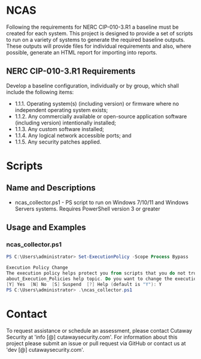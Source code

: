 # NCAS

Following the requirements for NERC CIP-010-3.R1 a baseline must be created for each system. This project is designed to provide a set of scripts to run on a variety of systems to generate the required baseline outputs. These outputs will provide files for individual requirements and also, where possible, generate an HTML report for importing into reports.

## NERC CIP-010-3.R1 Requirements 

Develop a baseline configuration, individually or by group, which shall include the following items:

* 1.1.1. Operating system(s) (including version) or firmware where no independent operating system exists;
* 1.1.2. Any commercially available or open-source application software (including version) intentionally installed;
* 1.1.3. Any custom software installed;
* 1.1.4. Any logical network accessible ports; and
* 1.1.5. Any security patches applied.

# Scripts

## Name and Descriptions

* ncas_collector.ps1 - PS script to run on Windows 7/10/11 and Windows Servers systems. Requires PowerShell version 3 or greater

## Usage and Examples

### ncas_collector.ps1

```powershell
PS C:\Users\administrator> Set-ExecutionPolicy -Scope Process Bypass

Execution Policy Change
The execution policy helps protect you from scripts that you do not trust. Changing the execution policy might expose you to the security risks described in the
about_Execution_Policies help topic. Do you want to change the execution policy?
[Y] Yes  [N] No  [S] Suspend  [?] Help (default is "Y"): Y
PS C:\Users\administrator> .\ncas_collector.ps1
```

# Contact
To request assistance or schedule an assessment, please contact Cutaway Security at 'info [@] cutawaysecurity.com'.
For information about this project please submit an issue or pull request via GitHub or contact us at 'dev [@] cutawaysecurity.com'.